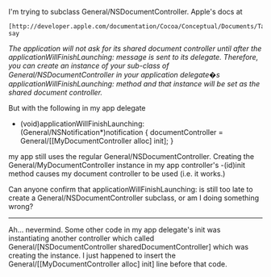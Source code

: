 I'm trying to subclass General/NSDocumentController. Apple's docs at

    [http://developer.apple.com/documentation/Cocoa/Conceptual/Documents/Tasks/General/SubclassController.html] say

*The application will not ask for its shared document controller until after the applicationWillFinishLaunching: message is sent to its delegate. Therefore, you can create an instance of your sub-class of General/NSDocumentController in your application delegate�s applicationWillFinishLaunching: method and that instance will be set as the shared document controller.*

But with the following in my app delegate

    

- (void)applicationWillFinishLaunching:(General/NSNotification*)notification 
{
    documentController = General/[[MyDocumentController alloc] init];
}



my app still uses the regular General/NSDocumentController. Creating the General/MyDocumentController instance in my app controller's     -(id)init method causes my document controller to be used (i.e. it works.)

Can anyone confirm that     applicationWillFinishLaunching: is still too late to create a General/NSDocumentController subclass, or am I doing something wrong?

----

Ah... nevermind. Some other code in my app delegate's init was instantiating another controller which called     General/[NSDocumentController sharedDocumentController] which was creating the instance. I just happened to insert the     General/[[MyDocumentController alloc] init] line before that code.